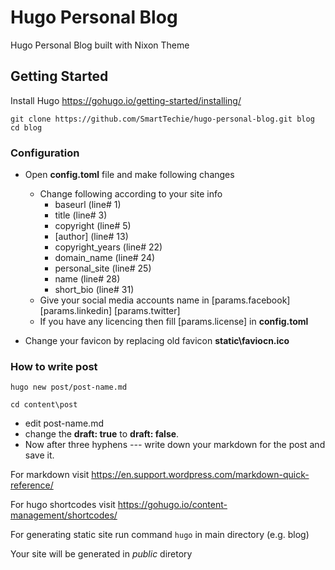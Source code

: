 # Hugo Personal Blog

Hugo Personal Blog built with Nixon Theme

## Getting Started

Install Hugo
https://gohugo.io/getting-started/installing/

`git clone https://github.com/SmartTechie/hugo-personal-blog.git blog`
`cd blog`

### Configuration

- Open **config.toml** file and make following changes
  - Change following according to your site info 
    - baseurl         (line# 1)
    - title           (line# 3)
    - copyright       (line# 5)
    - [author]        (line# 13)
    - copyright_years (line# 22)
    - domain_name     (line# 24)
    - personal_site   (line# 25)
    - name            (line# 28)
    - short_bio       (line# 31)
  - Give your social media accounts name in [params.facebook] [params.linkedin] [params.twitter]
  - If you have any licencing then fill [params.license] in **config.toml**

- Change your favicon by replacing old favicon **static\faviocn.ico**

### How to write post

`hugo new post/post-name.md`

`cd content\post`

- edit post-name.md
- change the **draft: true** to **draft: false**.
- Now after three hyphens *---* write down your markdown for the post and save it.

For markdown visit https://en.support.wordpress.com/markdown-quick-reference/

For hugo shortcodes visit https://gohugo.io/content-management/shortcodes/

For generating static site run command `hugo` in main directory (e.g. blog)

Your site will be generated in *public* diretory



  
